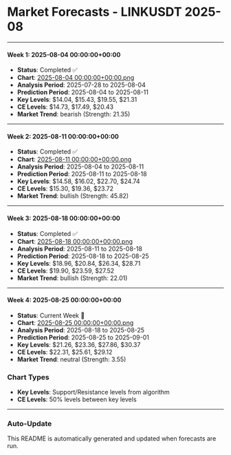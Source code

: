 # Market Forecasts - LINKUSDT 2025-08

---

#### Week 1: 2025-08-04 00:00:00+00:00
- **Status**: Completed ✅
- **Chart**: <a href="./2025-08-04 00:00:00+00:00.png">2025-08-04 00:00:00+00:00.png</a>
- **Analysis Period**: 2025-07-28 to 2025-08-04
- **Prediction Period**: 2025-08-04 to 2025-08-11
- **Key Levels**: $14.04, $15.43, $19.55, $21.31
- **CE Levels**: $14.73, $17.49, $20.43
- **Market Trend**: bearish (Strength: 21.35)

---

#### Week 2: 2025-08-11 00:00:00+00:00
- **Status**: Completed ✅
- **Chart**: <a href="./2025-08-11 00:00:00+00:00.png">2025-08-11 00:00:00+00:00.png</a>
- **Analysis Period**: 2025-08-04 to 2025-08-11
- **Prediction Period**: 2025-08-11 to 2025-08-18
- **Key Levels**: $14.58, $16.02, $22.70, $24.74
- **CE Levels**: $15.30, $19.36, $23.72
- **Market Trend**: bullish (Strength: 45.82)

---

#### Week 3: 2025-08-18 00:00:00+00:00
- **Status**: Completed ✅
- **Chart**: <a href="./2025-08-18 00:00:00+00:00.png">2025-08-18 00:00:00+00:00.png</a>
- **Analysis Period**: 2025-08-11 to 2025-08-18
- **Prediction Period**: 2025-08-18 to 2025-08-25
- **Key Levels**: $18.96, $20.84, $26.34, $28.71
- **CE Levels**: $19.90, $23.59, $27.52
- **Market Trend**: bullish (Strength: 22.01)

---

#### Week 4: 2025-08-25 00:00:00+00:00
- **Status**: Current Week 🔄
- **Chart**: <a href="./2025-08-25 00:00:00+00:00.png">2025-08-25 00:00:00+00:00.png</a>
- **Analysis Period**: 2025-08-18 to 2025-08-25
- **Prediction Period**: 2025-08-25 to 2025-09-01
- **Key Levels**: $21.26, $23.36, $27.86, $30.37
- **CE Levels**: $22.31, $25.61, $29.12
- **Market Trend**: neutral (Strength: 3.55)

### Chart Types

- **Key Levels**: Support/Resistance levels from algorithm
- **CE Levels**: 50% levels between key levels

---

### Auto-Update

This README is automatically generated and updated when forecasts are run.
